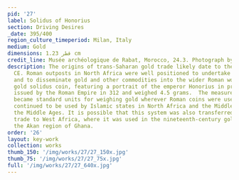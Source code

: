 ```yaml
---
pid: '27'
label: Solidus of Honorius
section: Driving Desires
_date: 395/400
region_culture_timeperiod: Milan, Italy
medium: Gold
dimensions: قطر 1.23 cm
credit_line: Musée archéologique de Rabat, Morocco, 24.3. Photograph by Fouad Mahdaoui
description: The origins of trans-Saharan gold trade likely date to the fourth century
  CE. Roman outposts in North Africa were well positioned to undertake this trade
  and to disseminate gold and other commodities into the wider Roman world. The first
  gold solidus coin, featuring a portrait of the emperor Honorius in profile, was
  issued by the Roman Empire in 312 and weighed 4.5 grams.  The measure and its increments
  became standard units for weighing gold wherever Roman coins were used, and they
  continued to be used by Islamic states in North Africa and the Middle East during
  the Middle Ages. It is possible that this system was also transferred via trans-Saharan
  trade to West Africa, where it was used in the nineteenth-century gold weights in
  the Akan region of Ghana.
order: '26'
layout: key-work
collection: works
thumb_150: '/img/works/27/27_150x.jpg'
thumb_75: '/img/works/27/27_75x.jpg'
full: '/img/works/27/27_640x.jpg'
---
```

